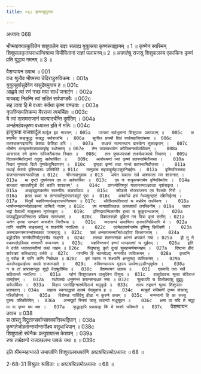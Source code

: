 ```yaml
---
title: ०६८ कृष्णयुयुत्सा

---
```

अध्यायः 068

भीष्मवाक्यात्कुपितेन शशुपालेन राज्ञः सन्नाह्य युयुत्सया कृष्णस्याह्वानम् ॥ 1 ॥ कृष्णेन स्वस्मिन् शिशुपालकृतापराधान्विश्राव्य विभीषितानां राज्ञां पलायनम्॥ 2 ॥ अपगतेषु राजसु शिशुपालस्य एकाकिनः कृष्णं प्रति युद्धाय गमनम् ॥ 3 ॥

वैशम्पायन उवाच ॥	001  
वचः श्रुत्वैव भीष्मस्य चेदिराडुरुविक्रमः ।	001a  
युयुत्सुर्वासुदेवेन वासुदेवमुवाच ह ॥	001c  
आह्वये त्वां रणं गच्छ मया सार्धं जनार्दन ।	002a  
यावदद्य निहन्मि त्वां सहितं सर्वपाण्डवैः ॥	002c  
सह त्वया हि मे वध्याः सर्वथा कृष्ण पाण्डवाः ।	003a  
नृपतीन्समतिक्रम्य यैरराजा त्वमर्चितः ॥	003c  
ये त्वां दासमराजानं बाल्यादर्चन्ति दुर्मतिम् ।	004a  
अनर्हमर्हवत्कृष्ण वध्यास्त इति मे मतिः ॥	004c  
इत्युक्त्वा राजशार्दूल `शार्दूल इव नादयन् ।	005a  
पश्यतां सर्वभूतानां शिशुपालः प्रतापवान् ॥	005c  
स रणायैव सङ्क्रुद्धः सन्नद्धः सर्वराजभिः ।	006a  
सुनीथः प्रययौ क्षिप्रं पार्थयज्ञजिघांसया ॥	006c  
ततश्चक्रगदापाणिः केशवः केशिहा हरिः ।	007a  
सध्वजं रथमास्थाय दारुकेण सुसत्कृतम् ।	007c  
भीष्मेण दत्तहस्तोऽसावारुहोह रथोत्तमम् ॥	007e  
तेन पापस्वभावेन कोपितान्सर्वपार्थिवान् ।	008a  
आससाद रणे कृष्णः सज्जितैकरथः स्थितः ॥	008c  
ततः पुष्करपत्राक्षं तार्क्ष्यध्वजरथे स्थितम् ।	009a  
दिवाकरमिवोद्यन्तं ददृशुः सर्वपार्थिवाः ॥	009c  
आरोपयन्तं ज्यां कृष्णं प्रतपन्तमिवौजसा ।	010a  
स्थितं पुष्परथे दिव्ये पुष्पकेतुमिवापरम् ॥	010c  
दृष्ट्वा कृष्णं तथा यान्तं प्रतपन्तमिवौजसा ।	011a  
यथार्हं केशवे वृत्तिमवशाः प्रतिपेदिरे ॥	011c  
तानुवाच महाबाहुर्महाऽसुरनिबर्हणः ।	012a  
वृष्णिवीरस्तदा राजन्सान्त्वयन्परवीरहा ॥	012c  
श्रीभगवानुवाच ॥	013  
अपेत सबलाः सर्व आश्वस्ता मम शासनात् ।	013a  
मा दृष्टो दूषयेत्पाप एष वः सर्वपार्थिपाः ॥	013c  
एष नः शत्रुरत्यन्तमेष वृष्णिविमर्दनः ।	014a  
सात्वतां सात्वतीपुत्रो वैरं चरति शाश्वतम्' ॥	014c  
प्राग्ज्योतिषपुरं यातानस्माञ्ज्ञात्वा नृशंसकृत् ।	015a  
अदहद्द्वारकामेष स्वस्त्रीयः सन्नराधिपाः ॥	015c  
क्रीडतो भोजराजस्य एष रैवतके गिरौ ।	016a  
हत्वा बध्वा च तान्सार्वानुपायात्स्वपुरं पुरा ॥	016c  
अश्वमेधे हयं मेध्यमुत्सृष्टं रक्षिभिर्वृतम् ।	017a  
पितुर्मे यज्ञविघ्नार्थमहरत्पापनिश्चयः ॥	017c  
सौवीरान्प्रतियातां च बभ्रोरेष तपस्विनः ।	018a  
भार्यामभ्यहरन्मोहादकामां तामितो गताम् ॥	018c  
एष मायाप्रतिच्छन्नः कारूशार्थे तपस्विनीम् ।	019a  
जहार भद्रां वैशालीं मातुलस्य नृशंसकृत् ॥	019c  
वृष्णिदारान्विलाप्यैष हत्वा च कुकुरान्धकान् ।	020a  
पापाबुद्धिरुपातिष्ठत्स प्रविश्य ससम्भ्रमम् ॥	020c  
विशालराज्ञो दुहितां मम पित्रा वृतां सतीम् ।	021a  
अनेन कृत्वा सन्धानं करूशेन जिगीषया ॥	021c  
जरासन्धं समाश्रित्य कृतवान्विप्रियाणि मे ।	022a  
तानि सर्वाणि सङ्ख्यातुं न शक्नोमि नराधिपाः ॥	022c  
एवमेतदपर्यन्तमेष वृष्णिषु किल्बिषी ।	023a  
अस्माकमयमारम्भांश्चकार परमानृजुः ॥	023c  
शतं क्षन्तव्यमस्माभिर्वधार्हाणां किलागसाम् ।	024a  
बद्धोऽस्मि समयैर्घोरैर्मातुरस्यैव सङ्गरे ॥	024c  
तत्तथा शतमस्माकं क्षान्तं क्षयकरं मया ।	025a  
द्वौ तु मे वधकालेऽस्मिन्न क्षन्तव्यौ कथञ्चन ॥	025c  
यज्ञविघ्नकरं हन्यां पाण्डवानां च दुर्हृदम् ।	026a  
इति मे वर्तते भावस्तमतीयां कथं न्वहम् ॥	026c  
पितृष्वसुः कृते दुःखं सुमहन्मर्षयाम्यहम् ।	027a  
दिष्ट्या हीदं सर्वराज्ञां सन्निधावद्य वर्तते ॥	027c  
पश्यन्ति हि भवन्तोऽद्य मय्यतीव व्यतिक्रमम् ।	028a  
कृतानि तु परोक्षं मे यानि तानि निबोधत ॥	028c  
इमं त्वस्य न शक्ष्यामि क्षन्तुमद्य व्यतिक्रमम् ।	029a  
अवलेपाद्वधार्हस्य समग्रे राजमण्डले ॥	029c  
रुक्मिण्यामस्य मूढस्य प्रार्थनाऽऽसीन्मुमूर्षतः ।	030a  
न च तां प्राप्तवान्मूढः शूद्रो वेदश्रुतीमिव ॥	030c  
वैशम्पायन उवाच ॥	031  
एवमादि ततः सर्वे सहितास्ते नराधिपाः ।	031a  
गर्हणं शिशुपालस्य वासुदेवेन विश्रुतः ॥	031c  
वासुदेववचः श्रुत्वा चेदिराजं व्यगर्हयन् ।	032a  
रथोपस्थे धनुष्मन्तं शरान्सन्दधतं रुषा ॥	032c  
श्रुत्वाऽपि च विलोक्याशु दुद्रुवुः सर्वपार्थिवाः ।	033a  
विहाय परमोद्विग्नाश्चेदिराजं चमूमुखे ॥	033c  
तस्य तद्वचनं श्रुत्वा शिशुपालः प्रतापवान् ।	034a  
जहास स्वनवद्धासं वाक्यं चेदमुवाच ह ॥	034c  
मत्पूर्वां रुक्मिणीं कृष्ण संसत्सु परिकीर्तयन् ।	035a  
विशेषतः पार्थिवेषु व्रीडां न कुरुषे कथम् ॥	035c  
मन्यमानो हि कः सत्सु पुरुषः परिकीर्तयेत् ।	036a  
अन्यपूर्वां स्त्रियं जातु त्वदन्यो मधूसूदन ॥	036c  
क्षमा वा यदि ते श्रद्धा मा वा कृष्ण मम क्षम ।	037a  
क्रुद्धाद्वापि प्रसन्नाद्वा किं मे त्वत्तो भविष्यते ॥	037c  
`वैशम्पायन उवाच ॥	038  
स तांस्तु विद्रुतान्सर्वान्साश्वपत्तिरथद्विपान् ।	038a  
कृष्णतेजोहतान्सर्वान्समीक्ष्य वसुधाधिपान् ॥	038c  
शिशुपालो रथेनैकः प्रत्युपायात्स केशवम् ।	039a  
रुषा ताम्रेक्षणो राजञ्छलभः पावकं यथा ॥ ॥	039c  

इति श्रीमन्महाभारते सभापर्वणि शिशुपालवधपर्वणि अष्टषष्टितमोऽध्यायः ॥ 68 ॥

2-68-31 विश्रुताः श्राविताः ॥ अष्टषष्टितमोऽध्यायः ॥ 68 ॥
